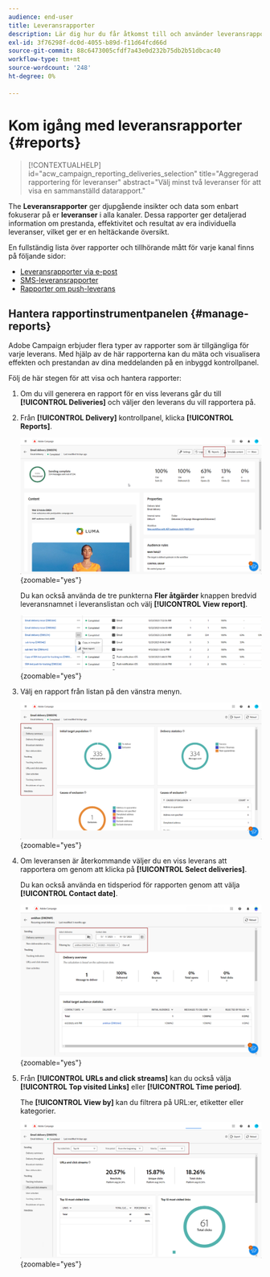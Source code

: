 ```yaml
---
audience: end-user
title: Leveransrapporter
description: Lär dig hur du får åtkomst till och använder leveransrapporter
exl-id: 3f76298f-dc0d-4055-b89d-f11d64fcd66d
source-git-commit: 88c6473005cfdf7a43e0d232b75db2b51dbcac40
workflow-type: tm+mt
source-wordcount: '248'
ht-degree: 0%

---
```


# Kom igång med leveransrapporter {#reports}

>[!CONTEXTUALHELP]
>id="acw_campaign_reporting_deliveries_selection"
>title="Aggregerad rapportering för leveranser"
>abstract="Välj minst två leveranser för att visa en sammanställd datarapport."

The **Leveransrapporter** ger djupgående insikter och data som enbart fokuserar på er **leveranser** i alla kanaler. Dessa rapporter ger detaljerad information om prestanda, effektivitet och resultat av era individuella leveranser, vilket ger er en heltäckande översikt.

En fullständig lista över rapporter och tillhörande mått för varje kanal finns på följande sidor:

* [Leveransrapporter via e-post](email-report.md)
* [SMS-leveransrapporter](sms-report.md)
* [Rapporter om push-leverans](push-report.md)

## Hantera rapportinstrumentpanelen {#manage-reports}

Adobe Campaign erbjuder flera typer av rapporter som är tillgängliga för varje leverans. Med hjälp av de här rapporterna kan du mäta och visualisera effekten och prestandan av dina meddelanden på en inbyggd kontrollpanel.

Följ de här stegen för att visa och hantera rapporter:

1. Om du vill generera en rapport för en viss leverans går du till **[!UICONTROL Deliveries]** och väljer den leverans du vill rapportera på.

1. Från **[!UICONTROL Delivery]** kontrollpanel, klicka **[!UICONTROL Reports]**.

   ![](assets/manage_delivery_report_1.png){zoomable=&quot;yes&quot;}

   Du kan också använda de tre punkterna **Fler åtgärder** knappen bredvid leveransnamnet i leveranslistan och välj **[!UICONTROL View report]**.

   ![](assets/manage_delivery_report_2.png){zoomable=&quot;yes&quot;}

1. Välj en rapport från listan på den vänstra menyn.

   ![](assets/manage_delivery_report_3.png){zoomable=&quot;yes&quot;}

1. Om leveransen är återkommande väljer du en viss leverans att rapportera om genom att klicka på **[!UICONTROL Select deliveries]**.

   Du kan också använda en tidsperiod för rapporten genom att välja **[!UICONTROL Contact date]**.

   ![](assets/delivery-recurring.png){zoomable=&quot;yes&quot;}

1. Från **[!UICONTROL URLs and click streams]** kan du också välja **[!UICONTROL Top visited Links]** eller **[!UICONTROL Time period]**.

   The **[!UICONTROL View by]** kan du filtrera på URL:er, etiketter eller kategorier.

   ![](assets/manage_delivery_report_5.png){zoomable=&quot;yes&quot;}
